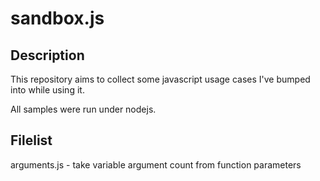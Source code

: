 sandbox.js
==========

Description
-----------
This repository aims to collect some javascript usage cases
I've bumped into while using it.

All samples were run under nodejs.

Filelist
--------
arguments.js - take variable argument count from function parameters
